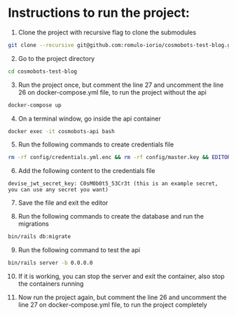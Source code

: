 # Instructions to run the project:

1. Clone the project with recursive flag to clone the submodules

```bash
git clone --recursive git@github.com:romulo-iorio/cosmobots-test-blog.git
```

2. Go to the project directory

```bash
cd cosmobots-test-blog
```

3. Run the project once, but comment the line 27 and uncomment the line 26 on docker-compose.yml file, to run the project without the api

```bash
docker-compose up
```

4. On a terminal window, go inside the api container

```bash
docker exec -it cosmobots-api bash
```

5. Run the following commands to create credentials file

```bash
rm -rf config/credentials.yml.enc && rm -rf config/master.key && EDITOR="nano" bin/rails credentials:edit
```

6. Add the following content to the credentials file

```
devise_jwt_secret_key: C0sM0b0t5_53Cr3t (this is an example secret, you can use any secret you want)
```

7. Save the file and exit the editor

8. Run the following commands to create the database and run the migrations

```bash
bin/rails db:migrate
```

9. Run the following command to test the api

```bash
bin/rails server -b 0.0.0.0
```

10. If it is working, you can stop the server and exit the container, also stop the containers running

11. Now run the project again, but comment the line 26 and uncomment the line 27 on docker-compose.yml file, to run the project completely
